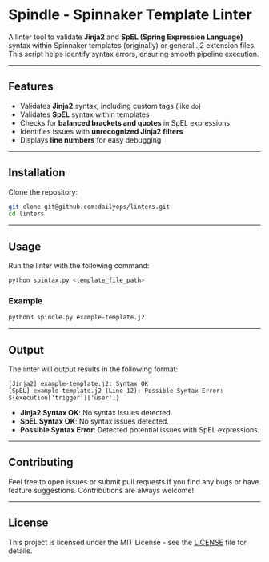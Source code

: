 # Spindle - Spinnaker Template Linter

A linter tool to validate **Jinja2** and **SpEL (Spring Expression Language)** syntax within Spinnaker templates (originally) or general .j2 extension files. This script helps identify syntax errors, ensuring smooth pipeline execution.

---

## Features

- Validates **Jinja2** syntax, including custom tags (like `do`)
- Validates **SpEL** syntax within templates
- Checks for **balanced brackets and quotes** in SpEL expressions
- Identifies issues with **unrecognized Jinja2 filters**
- Displays **line numbers** for easy debugging

---

## Installation

Clone the repository:

```bash
git clone git@github.com:dailyops/linters.git
cd linters
```

---

## Usage

Run the linter with the following command:

```bash
python spintax.py <template_file_path>
```

### Example

```bash
python3 spindle.py example-template.j2
```

---

## Output

The linter will output results in the following format:

```
[Jinja2] example-template.j2: Syntax OK
[SpEL] example-template.j2 (Line 12): Possible Syntax Error: ${execution['trigger']['user']}
```

- **Jinja2 Syntax OK**: No syntax issues detected.
- **SpEL Syntax OK**: No syntax issues detected.
- **Possible Syntax Error**: Detected potential issues with SpEL expressions.

---

## Contributing

Feel free to open issues or submit pull requests if you find any bugs or have feature suggestions. Contributions are always welcome!

---

## License

This project is licensed under the MIT License - see the [LICENSE](LICENSE) file for details.

